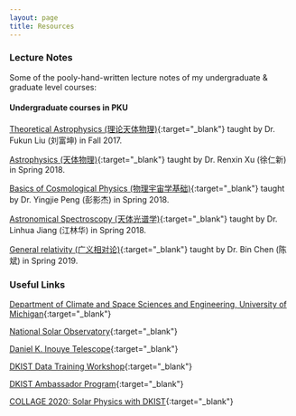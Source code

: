 ```yaml
---
layout: page
title: Resources
---
```


### Lecture Notes
Some of the pooly-hand-written lecture notes of my undergraduate & graduate level courses:

#### Undergraduate courses in PKU
[Theoretical Astrophysics (理论天体物理)](/assets/pdf/SteAtmos.pdf){:target="_blank"} taught by Dr. Fukun Liu (刘富坤) in Fall 2017.

[Astrophysics (天体物理)](/assets/pdf/Astrophy.pdf){:target="_blank"} taught by Dr. Renxin Xu (徐仁新) in Spring 2018.

[Basics of Cosmological Physics (物理宇宙学基础)](/assets/pdf/BasCosPhy.pdf){:target="_blank"} taught by Dr. Yingjie Peng (彭影杰) in Spring 2018.

[Astronomical Spectroscopy (天体光谱学)](/assets/pdf/AstroSpec.pdf){:target="_blank"} taught by Dr. Linhua Jiang (江林华) in Spring 2018.

[General relativity (广义相对论)](/assets/pdf/GR.pdf){:target="_blank"} taught by Dr. Bin Chen (陈斌) in Spring 2019.

### Useful Links

[Department of Climate and Space Sciences and Engineering, University of Michigan](https://clasp.engin.umich.edu/){:target="_blank"}

[National Solar Observatory](nso.edu){:target="_blank"}

[Daniel K. Inouye Telescope](https://www.nso.edu/telescopes/dki-solar-telescope/){:target="_blank"}

[DKIST Data Training Workshop](https://www.nso.edu/ncsp/ncsp-workshops/){:target="_blank"}

[DKIST Ambassador Program](https://www.nso.edu/ncsp/dkist-ambassadors/){:target="_blank"}

[COLLAGE 2020: Solar Physics with DKIST](https://www.nso.edu/students/collage/collage-2020/){:target="_blank"}
